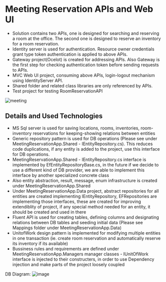 
# Meeting Reservation APIs and Web UI
- Solution contains two APIs, one is designed for searching and reserving a room at the office. The second one is designed to reserve an inventory for a room reservation.
- Identity server is used for authentication. Resource owner credentials grant type token authentication is applied to above APIs. 
- Gateway project(Ocelot) is created for addressing APIs. Also Gateway is the first step for checking authentication token before sending requests to APIs.  
- MVC Web UI project, consuming above APIs, login-logout mechanism using IdentityServer API.  
- Shared folder and related class libraries are only referenced by APIs.
- Test project for testing RoomReservationAPI

![meeting](https://user-images.githubusercontent.com/37144967/137588781-a6d5b908-e98f-4f9d-a3b6-4562cc572e4a.JPG)



## Details and Used Technologies
- MS Sql server is used for saving locations, rooms, inventories, room-inventory reservations for keeping-showing relations between entities  
- Generic repository pattern is used for DB operations (Please see under MeetingReservationApp.Shared - IEntityRepository.cs). This reduces code duplications, if any entity is added to the project, use this interface for DB operations.
- MeetingReservationApp.Shared - IEntityRepository.cs interface is implemented by EfEntityRepositoryBase.cs, in the future if we decide to use a different kind of DB provider, we are able to implement this interface by another specialized concrete class 
- Also entity abstraction, result, message, enum infrastructure is created under MeetingReservationApp.Shared
- Under MeetingReservationApp.Data project, abstract repositories for all entities are created implementing IEntityRepository, EFRepositories are implementing those interfaces, these are created for improving extendiblity of project, if any special method needed for an entity, it should be created and used in there 
- Fluent API is used for creating tables, defining columns and designating relations between DB tables and seeding initial data (Please see Mappings folder under MeetingReservationApp.Data)
- UnitofWork design pattern is implemented for modifying multiple entities in one transaction (ie. create room reservation and automatically reserve its inventory if its available)
- Bussiness rules and requirements are defined under MeetingReservationApp.Managers manager classes - IUnitOfWork interface is injected to their constructers, in order to use Dependency injection and make parts of the project loosely coupled

DB Diagram:
![image](https://user-images.githubusercontent.com/37144967/137592722-69cf89e9-f46b-4c67-a3a4-3738885a811e.png)
